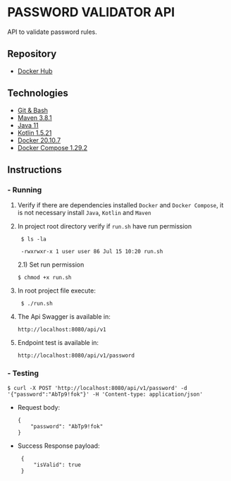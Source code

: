 # PASSWORD VALIDATOR API
API to validate password rules.

## Repository
- [Docker Hub](https://hub.docker.com/r/charlesluxinger/nu-authorizer)

## Technologies
- [Git & Bash](https://git-scm.com/downloads)
- [Maven 3.8.1](https://maven.apache.org/download.cgi)
- [Java 11](https://www.oracle.com/java/technologies/javase-jdk11-downloads.html)
- [Kotlin 1.5.21](https://kotlinlang.org/)
- [Docker 20.10.7](https://www.docker.com/products/docker-desktop)
- [Docker Compose 1.29.2](https://docs.docker.com/compose/install/)


## Instructions
### - Running
1) Verify if there are dependencies installed `Docker` and `Docker Compose`, it is not necessary install `Java`, `Kotlin` and `Maven`
2) In project root directory verify if `run.sh` have run permission
   ```shell
    $ ls -la
   ```
   ```
    -rwxrwxr-x 1 user user 86 Jul 15 10:20 run.sh
   ```
   2.1) Set run permission
   ```shell
   $ chmod +x run.sh
   ```
3) In root project file execute:
   ```shell
    $ ./run.sh
    ```
   
4) The Api Swagger is available in:
   ```
   http://localhost:8080/api/v1
   ```

5) Endpoint test is available in:
   ```
   http://localhost:8080/api/v1/password
   ```

### - Testing
   ```shell
   $ curl -X POST 'http://localhost:8080/api/v1/password' -d '{"password":"AbTp9!fok"}' -H 'Content-type: application/json'
   ```
* Request body:
   ```
   {
       "password": "AbTp9!fok"
   }
   ```
* Success Response payload:
  ```
   {
       "isValid": true
   }
   ```